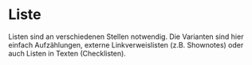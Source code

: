 # Liste

Listen sind an verschiedenen Stellen notwendig.
Die Varianten sind hier einfach Aufzählungen, externe Linkverweislisten (z.B. Shownotes) oder auch Listen in Texten (Checklisten).
